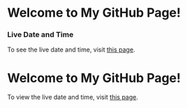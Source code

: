# Welcome to My GitHub Page!

### Live Date and Time

To see the live date and time, visit [this page](https://Dulal-CSEcode.github.io/Data-Structure-Temporary/).
# Welcome to My GitHub Page!

To view the live date and time, visit [this page](https://Dulal-CSEcode.github.io/Data-Structure-Temporary/).

